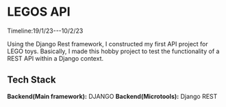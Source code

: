 

# LEGOS API

Timeline:19/1/23---10/2/23

Using the Django Rest framework, I constructed my first API project for LEGO toys. Basically, I made this hobby project to test the functionality of a REST API within a Django context.


## Tech Stack

**Backend(Main framework):** DJANGO
**Backend(Microtools):** Django REST



